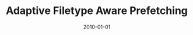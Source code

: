 ---
title: "Adaptive Filetype Aware Prefetching"
collection: publications
permalink: /publication/2010-01-01-Adaptive-Filetype-Aware-Prefetching
date: 2010-01-01
venue: 'Department of Computer Sciences, University of Wisconsin: Madison, WI, USA'
---